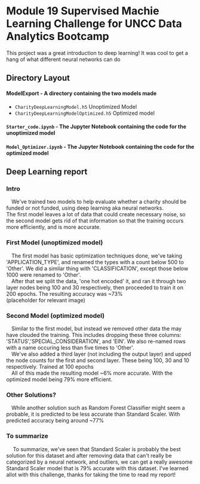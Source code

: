 # Module 19 Supervised Machie Learning Challenge for UNCC Data Analytics Bootcamp
This project was a great introduction to deep learning! It was cool to get a hang of what different
neural networks can do

## Directory Layout

#### ModelExport - A directory containing the two models made
* `CharityDeepLearningModel.h5` Unoptimized Model
* `CharityDeepLearningModelOptimized.h5` Optimized model
#### `Starter_code.ipynb` - The Jupyter Notebook containing the code for the unoptimized model
#### `Model_Optimizer.ipynb` - The Jupyter Notebook containing the code for the optimized model

## Deep Learning report

### Intro
&emsp;We've trained two models to help evaluate whether a charity should be funded or not funded,
using deep learning aka neural networks.\
The first model leaves a lot of data that could create necessary noise, so the second model gets
rid of that information so that the training occurs more efficiently, and is more accurate.

### First Model (unoptimized model)
&emsp;The first model has basic optimization techniques done, we've taking 'APPLICATION_TYPE',
and renamed the types with a count below 500 to 'Other'. We did a similar thing with 'CLASSIFICATION',
except those below 1000 were renamed to 'Other'. \
&emsp;After that we split the data, 'one hot encoded' it,
and ran it through two layer nodes being 100 and 30 respectively, then proceeded to train it on 200 epochs. The resulting accuracy
was ~73%\
(placeholder for relevant image)

### Second Model (optimized model)
&emsp;Similar to the first model, but instead we removed other data the may have clouded the training.
This includes dropping these three columns: 'STATUS','SPECIAL_CONSIDERATION', and 'EIN'.
We also re-named rows with a name occuring less than five times to 'Other'.\
&emsp;We've also added a third layer (not including the output layer) and upped the node counts for
the first and second layer. These being 100, 30 and 10 respectively. Trained at 100 epochs\
&emsp;All of this made the resulting model ~6% more accurate. With the optimized model being 79%
more efficient.

### Other Solutions?
&emsp;While another solution such as Random Forest Classifier might seem a probable,
it is predicted to be less accurate than Standard Scaler. With predicted accuracy being around ~77%

### To summarize
&emsp; To summarize, we've seen that Standard Scaler is probably the best solution for this dataset
and after removing data that can't really be categorized by a neural network, and outliers, we can
get a really awesome Standard Scaler model that is 79% accurate with this dataset. I've learned allot
with this challenge, thanks for taking the time to read my report!

